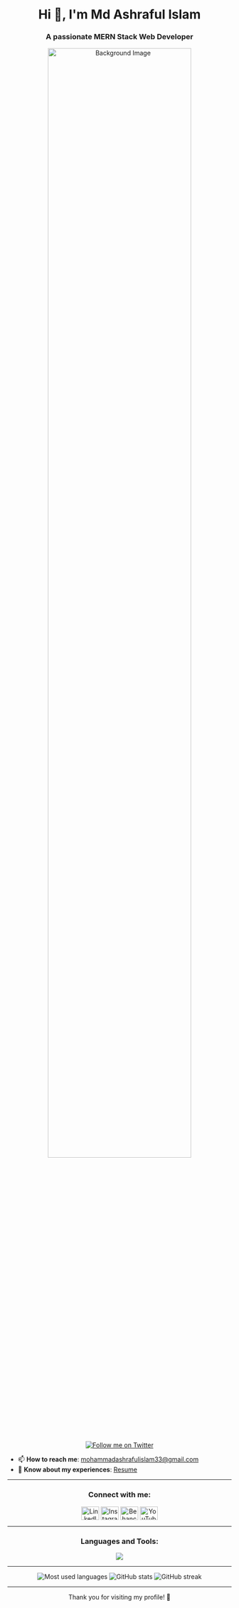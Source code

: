<h1 align="center">Hi 👋, I'm Md Ashraful Islam</h1>
<h3 align="center">A passionate MERN Stack Web Developer</h3>

<p align="center">
    <img src="https://media.licdn.com/dms/image/D5616AQHYnuo946u3oQ/profile-displaybackgroundimage-shrink_350_1400/0/1688826095746?e=1697673600&v=beta&t=m0uWQn3KJJZ04rh7WSs2kb27j8VRl96NYrSZiVyyzqY" alt="Background Image" width="80%" />
</p>

<p align="center">
    <a href="https://twitter.com/" target="_blank">
        <img src="https://img.shields.io/twitter/follow/?logo=twitter&style=for-the-badge" alt="Follow me on Twitter" />
    </a>
</p>

- 📫 **How to reach me**: [mohammadashrafulislam33@gmail.com](mailto:mohammadashrafulislam33@gmail.com)
- 📄 **Know about my experiences**: [Resume](https://drive.google.com/file/d/1XoEZ9SedtICB9uS4dSp1-CrJXFuhTfAw/view?usp=sharing)

---

<h3 align="center">Connect with me:</h3>
<p align="center">
    <a href="https://linkedin.com/in/mdashrafulislam12" target="_blank"><img align="center" src="https://raw.githubusercontent.com/rahuldkjain/github-profile-readme-generator/master/src/images/icons/Social/linked-in-alt.svg" alt="LinkedIn" height="30" width="40" /></a>
    <a href="https://instagram.com/mdashraf83578" target="_blank"><img align="center" src="https://raw.githubusercontent.com/rahuldkjain/github-profile-readme-generator/master/src/images/icons/Social/instagram.svg" alt="Instagram" height="30" width="40" /></a>
    <a href="https://www.behance.net/ixdell" target="_blank"><img align="center" src="https://raw.githubusercontent.com/rahuldkjain/github-profile-readme-generator/master/src/images/icons/Social/behance.svg" alt="Behance" height="30" width="40" /></a>
    <a href="https://www.youtube.com/@mdashraf" target="_blank"><img align="center" src="https://raw.githubusercontent.com/rahuldkjain/github-profile-readme-generator/master/src/images/icons/Social/youtube.svg" alt="YouTube" height="30" width="40" /></a>
</p>

---

<h3 align="center">Languages and Tools:</h3>
<p align="center">
    <a href="https://skillicons.dev">
        <img src="https://skillicons.dev/icons?i=git,github,html,css,js,ts,npm,tailwind,bootstrap,react,nodejs,express,mongodb,nextjs,redux,sass,vite,vscode,netlify,materialui,jquery,gitlab,firebase,cloudflare,figma,wordpress,py,django" />
    </a>
</p>

---

<p align="center">
    <img src="https://github-readme-stats.vercel.app/api/top-langs?username=mohammadashrafulislam1&show_icons=true&locale=en&layout=compact" alt="Most used languages" />
    <img src="https://github-readme-stats.vercel.app/api?username=mohammadashrafulislam1&show_icons=true&locale=en" alt="GitHub stats" />
    <img src="https://github-readme-streak-stats.herokuapp.com/?user=mohammadashrafulislam1&" alt="GitHub streak" />
</p>

---

<p align="center">Thank you for visiting my profile! 🌟</p>
